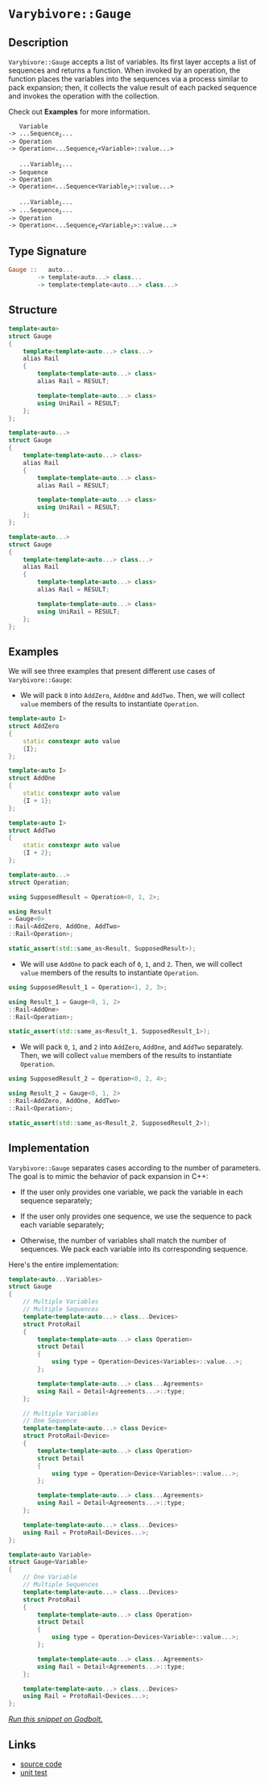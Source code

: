 <!-- Copyright 2024 Feng Mofan
SPDX-License-Identifier: Apache-2.0 -->

# `Varybivore::Gauge`

## Description

`Varybivore::Gauge` accepts a list of variables.
Its first layer accepts a list of sequences and returns a function.
When invoked by an operation, the function places the variables into the sequences via a process similar to pack expansion;
then, it collects the value result of each packed sequence and invokes the operation with the collection.

Check out **Examples** for more information.

<pre><code>   Variable
-> ...Sequence<sub><i>i</i></sub>...
-> Operation
-> Operation&lt;...Sequence<sub><i>i</i></sub>&lt;Variable&gt;::value...&gt;</code></pre>
<pre><code>   ...Variable<sub><i>i</i></sub>...
-> Sequence
-> Operation
-> Operation&lt;...Sequence&lt;Variable<sub><i>i</i></sub>&gt;::value...&gt;</code></pre>
<pre><code>   ...Variable<sub><i>i</i></sub>...
-> ...Sequence<sub><i>i</i></sub>...
-> Operation
-> Operation<...Sequence<sub><i>i</i></sub>&lt;Variable<sub><i>i</i></sub>&gt;::value...&gt;</code></pre>

## Type Signature

```Haskell
Gauge ::   auto... 
        -> template<auto...> class...
        -> template<template<auto...> class...>
```

## Structure

```C++
template<auto>
struct Gauge
{
    template<template<auto...> class...>
    alias Rail
    {
        template<template<auto...> class>
        alias Rail = RESULT;

        template<template<auto...> class>
        using UniRail = RESULT;
    };
};
```

```C++
template<auto...>
struct Gauge
{
    template<template<auto...> class>
    alias Rail
    {
        template<template<auto...> class>
        alias Rail = RESULT;

        template<template<auto...> class>
        using UniRail = RESULT;
    };
};
```

```C++
template<auto...>
struct Gauge
{
    template<template<auto...> class...>
    alias Rail
    {
        template<template<auto...> class>
        alias Rail = RESULT;

        template<template<auto...> class>
        using UniRail = RESULT;
    };
};
```

## Examples

We will see three examples that present different use cases of `Varybivore::Gauge`:

- We will pack `0` into `AddZero`, `AddOne` and `AddTwo`.
Then, we will collect `value` members of the results to instantiate `Operation`.

```C++
template<auto I>
struct AddZero 
{ 
    static constexpr auto value
    {I}; 
};

template<auto I>
struct AddOne
{ 
    static constexpr auto value
    {I + 1}; 
};

template<auto I>
struct AddTwo
{ 
    static constexpr auto value
    {I + 2}; 
};

template<auto...>
struct Operation;

using SupposedResult = Operation<0, 1, 2>;

using Result 
= Gauge<0>
::Rail<AddZero, AddOne, AddTwo>
::Rail<Operation>;

static_assert(std::same_as<Result, SupposedResult>);
```

- We will use `AddOne` to pack each of `0`, `1`, and `2`.
Then, we will collect `value` members of the results to instantiate `Operation`.

```C++
using SupposedResult_1 = Operation<1, 2, 3>;

using Result_1 = Gauge<0, 1, 2>
::Rail<AddOne>
::Rail<Operation>;

static_assert(std::same_as<Result_1, SupposedResult_1>);
```

- We will pack `0`, `1`, and `2` into `AddZero`, `AddOne`, and `AddTwo` separately.
Then, we will collect `value` members of the results to instantiate `Operation`.

```C++
using SupposedResult_2 = Operation<0, 2, 4>;

using Result_2 = Gauge<0, 1, 2>
::Rail<AddZero, AddOne, AddTwo>
::Rail<Operation>;

static_assert(std::same_as<Result_2, SupposedResult_2>);
```

## Implementation

`Varybivore::Gauge` separates cases according to the number of parameters.
The goal is to mimic the behavior of pack expansion in C++:

- If the user only provides one variable, we pack the variable in each sequence separately;

- If the user only provides one sequence, we use the sequence to pack each variable separately;

- Otherwise, the number of variables shall match the number of sequences.
We pack each variable into its corresponding sequence.

Here's the entire implementation:

```C++
template<auto...Variables>
struct Gauge
{
    // Multiple Variables
    // Multiple Sequences
    template<template<auto...> class...Devices>
    struct ProtoRail
    { 
        template<template<auto...> class Operation>
        struct Detail
        { 
            using type = Operation<Devices<Variables>::value...>;
        };

        template<template<auto...> class...Agreements>
        using Rail = Detail<Agreements...>::type;
    };

    // Multiple Variables
    // One Sequence
    template<template<auto...> class Device>
    struct ProtoRail<Device>
    { 
        template<template<auto...> class Operation>
        struct Detail
        { 
            using type = Operation<Device<Variables>::value...>;
        };

        template<template<auto...> class...Agreements>
        using Rail = Detail<Agreements...>::type;
    };

    template<template<auto...> class...Devices>
    using Rail = ProtoRail<Devices...>;
};

template<auto Variable>
struct Gauge<Variable>
{
    // One Variable
    // Multiple Sequences
    template<template<auto...> class...Devices>
    struct ProtoRail
    { 
        template<template<auto...> class Operation>
        struct Detail
        { 
            using type = Operation<Devices<Variable>::value...>;
        };

        template<template<auto...> class...Agreements>
        using Rail = Detail<Agreements...>::type;
    };

    template<template<auto...> class...Devices>
    using Rail = ProtoRail<Devices...>;
};
```

[*Run this snippet on Godbolt.*](https://godbolt.org/#z:OYLghAFBqd5QCxAYwPYBMCmBRdBLAF1QCcAaPECAMzwBtMA7AQwFtMQByARg9KtQYEAysib0QXACx8BBAKoBnTAAUAHpwAMvAFYTStJg1DIApACYAQuYukl9ZATwDKjdAGFUtAK4sGIAMykrgAyeAyYAHI%2BAEaYxCAArAAcpAAOqAqETgwe3r566ZmOAqHhUSyx8Vy2mPbFDEIETMQEuT5%2BgXaYDtmNzQSlkTFxiSkKTS1t%2BdXj/YPllRIAlLaoXsTI7BwEmCypBjsm/m5MXkQAdJcAas14TNH0CkfYJhoAguPEXg4A1ADip2AmFebxMAHYrO8ftCfgB6WE/ACyXlojn2mB%2BN2IdwemCeUJh8KRKLR9B%2BQkwAEcvIxNvi3jCfjs9gdgcdmfsmIdjqcLpdnj9kAYFApLucACKYABueDpzxBjM%2B3wIP2UxFQRAASkw6AqYeCLD89YzoRzWUc3GauWyTmdUGKBUKmCKfgB5VJxLnZeUEk0/JW/SVNXW%2Bk0Go2hv3QryZIxMgCeHqN/nFbo9xC9AgtkplcuOWJxj2eIBAUrENId/he/khDKj4PFR1rxpNVu5lt2nPbvPt/KrguFosub2AxEwu0YBCeVZbjJjYWAP21dGTqaDOtoFpHY4ngiH52LIAIibZtcZDabIJbRORqLw6Mxt3uRdDRNd4XJVJpDE2LbbNv/C0e0rbAB2dBQfhzWU2ReUMAxVNUNVQZdN2OKDfxnUNw1nGFAPZTtzR5O0QLAl13U9eofTrP14MgzBg03SN9QhCNqKjaNY0XY8kyOVNyIzSi0OlaCLQLZ88UPMtvEwEDLyY6ELxrK95KZAjrQtPDbT5A9%2BydEUxW3cc2D3Kj2PnOMUNXOiGK3UcjMnfdD2408W0U5tQ00zTgL7UC9P3dCJMwtjzMXSzeNVdUtQ3bNhLpWSlPeNzlLeLy7UfbFxKo2iAS8IFRKfXEqINa8EXfDExMK18EVvUkMQpalaQkjy1PbVLtMdQcxQC6dYLY2jEKikM2OwlTPJam1vJ03zBzTCjvSC9jaPXIb2JGtizM4hMeJTWaBPmtxuvyjLCqrEspIrHy5PW5jGwS0FRvGjTHqI9rdM64c7N3KdTKjEKlw3KzltQtxDK%2BxzTqPE8rvPMFbvctixpZdSXt7KbSP82LAt6udNrCnaBuQ6KhNzPF4ubWGruS2EACpabp%2BnYRBGnaYAFWwIQWbpxn3mZ%2BmGeS8x/DCIUvCwZM3DQH9MFSb6gpBNrUB%2BABJLKCC%2BX43nQdAAC04kVq8WJbWZHGQQUBHGTBVFSYgfh7H5zuBLCIRVima1YpLEveBXldV9WVU19AyoNw0jaaE2zYYC2rZtu2Hdc52jUsH4uDc93Xfh72VaC2iA5ZgB3VBg9YxUw9lCOo%2Bt220rjp2LCVxPDTMVODbh5KFdk95aP4zMGEpnmERZvEVQ0ZK/qELxUkKTB0E1PESSs7vBLcDRSGT1em5nO6QT%2B2eFHnq8dpyvLjhHoKSxQrctd19VV4Dsrb61/PC7PkAL%2BORf5ureHjdlAB9cC4gEAgOMdAJYFCsEwP/acbhd4klXuPSeGRp6wNRM8JYfc3hEkHuMZOo9NoIKnjPOeqJf5cAXumHuFpqg/DMKvfw8ot7vB3sQggpCrJHxtCvNeNCqLnyJiDLWQcX5vzcB/LMm9v6l2QFApQLRgEEFASAcBbAoEWhQaw6hBCkFEL3iQlOVZ0GMMwQPIePDPZvDHhPQh6jf5mHIXNcRy916r0kAw%2BGzDdGsLseFDhFouHUI3r1PhupjgB2vqgB%2BgdwiRKfrw1%2B/CxG9wkclH%2B0iAFyJAWAiBqjjg2NoeSKx2i8loKbBwFYtBOAJF4H4DgWhSCoE4G4aw1h/RrA2BiQWPBSAEE0GUlYABrRIkhzgaEkFwME/gNAJA0GYAAbLMswSQUgVI4JIXgLAJAaBXjUupDSOC8AUCAFePTallNIHAWAMBEAgDWAQVIZxyCUDQHsOgcQIgQM4KoJIsyAC0szJA/GAMgU2UhzhmF4NPQgJA8CgOqPwQQIgxDsCkDIQQigVDqFOaQXQ1Q84ZlSJwHg5TKnVN6fUzgrozj3JVKgKgPwvm/P%2BYC4Fydhl2IgB4F59AbadKWLwE5WgVgQCQM81IryyAUAgKK8VIBgBSFoTQVEcRDkQGiGS6IYRmjxkJbwDVzBiDxldNEbQ3QTldOecZAg75aDaqxVgaIuUTi0FoIc7gvAsAsEMMAcQdq8Bjh6FKPEZLLbdDOFsLpYQdgrLqbQPA0QMwGo8FgMlas8AbLdaQQNxBohIMlJ6owsajC9JWFQAwwAFBXDwJgPO5EaldPhcIUQ4gUUNvRWoMlOL9BepQM0yw%2Bg42HMgCsVAMtsiup%2BSA3iphLDWDMLsrN2IsCDogCsLoPRnAQFcFMPw1QQhhCGBUEY1RChZAENugoGRT0MHmMMKoNQ6i9AmK0Tw7Q9BrvqH0FoN7D13tmJMF90xbBPu/YsLgq62mbGWPoElpAdm8D2fS75fyAVApBWyn4EBcBQp5WYfwYH%2BXFpWAgTATAsDxBXaQQZkh/DnAAJz%2BDBJIUZZhJCzK2QkWZtHoOrPWQELg5xZlcFmUkWjSQhMJDGQkejszYNkr2Qco53Ti3nKucKm5VKHmSuldy95bBODNBYFKMEPymBgTjFwWj5x%2BN1MhUQRdegG2IubdIVtSh21Yt0LQvFTACVuuJRwKpsmsV7MpXcs4PxaW22IIZ4zpmnTmcs9ZjDnKxXcsTv4MwfKlOnKFSK1AXK4iPKlfl1LIwDNGZ%2BfFuVtGuAr0VTsYgKq1VYr1VqnVpBWsGqNSahw7WLWTmtbaup9rHViBde1j1XqfXDb9aavAgbXU2dUKGnY7XI21DJbG%2BNWqk1bDqam9NXSs05qUHmqbC5lOlqYOWyt1ba3tcc025FLnZBtsxXUzzXai3TqsH2rby7h2jvNpwCdCip29osHO%2BDC6YVBqHfeubG6t0AZ3UEBg6AQNHrSJe%2Bo57j04%2ByJj39tREcNCfXjhH66ydzH3QsLHf7n15FRwzonUGFAQeRf5wLcHyUcCizFkzZnFwWasyMjDWG7Ppfw9lwVRGSNkcoP5tZpANn%2BEs6MsEUmwQTMkCx/51QefydsIpgVZyLnXNudSor2m3kfI4AZplLAFBSlNlKEXrJxgQvwHZmFDnZBOee6i%2BQbn3s6ACKQbzvmiXce53JilGmaV0odwCp3Lv7bu%2BtDgjlJXxXpf8Fl03uWUA5%2B5dbkvIwXeT1/m72jv8PesOT3wOgDWmvqs1Qa9rnXDXGtNX1/LlrBtkpG8AJ142M2TYLXt91s2A1BqxSG5AYa1uCA21irbCb4y7ZTdiQ7vBju5t2OdotOW%2BBlorVWmtHo628Ee0iiQL20Uh47eHgw32If9uiAD%2BpQPI6cFhJkn7WdedOIRdOHCjd9bIFwdHCnPdMoW9C9IobICnE9eoVnGYEnKnT9RnV9dAh9AQLAtAoDfoCnFnWneAsDVYdYSDCglZWPYLTgfnR3Z3V3DPHYLPCXEgKXAvQjUgYjUjEYCjFZZXDZMwSzfwfwBIaZMZLZcQsEYTILXZTgBTY5HgqjBIOjZIOZWjSQWjCZBjLgQIFZfwUleg/ZGXPpbjcFBQ%2BDJQ8wpYFYLNTIZwSQIAA%3D)

## Links

- [source code](../../../../conceptrodon/varybivore/gauge.hpp)
- [unit test](../../../../tests/unit/varybivore/gauge.test.hpp)
